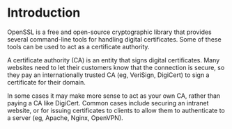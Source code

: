 
# Introduction

OpenSSL is a free and open-source cryptographic library that provides several command-line tools for handling digital certificates. 
Some of these tools can be used to act as a certificate authority.

A certificate authority (CA) is an entity that signs digital certificates. 
Many websites need to let their customers know that the connection is secure, so they pay an internationally 
trusted CA (eg, VeriSign, DigiCert) to sign a certificate for their domain.

In some cases it may make more sense to act as your own CA, rather than paying a CA like DigiCert. 
Common cases include securing an intranet website, or for issuing certificates to clients to allow 
them to authenticate to a server (eg, Apache, Nginx, OpenVPN).

